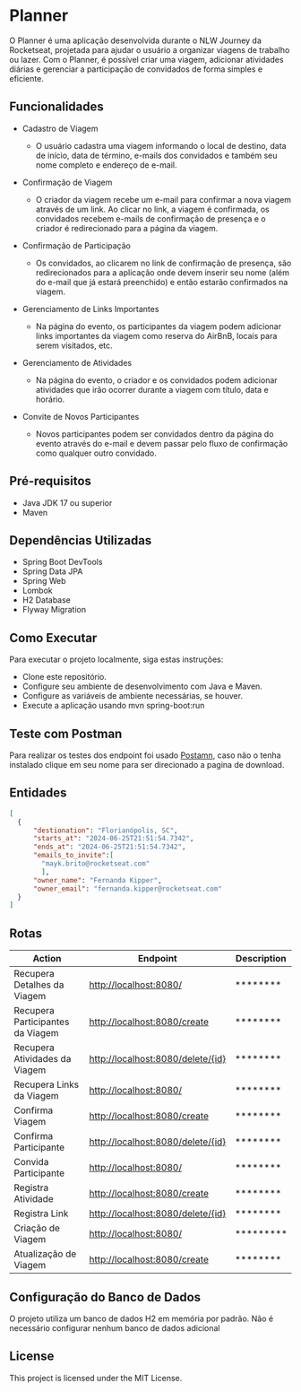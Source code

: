 # Planner

O Planner é uma aplicação desenvolvida durante o NLW Journey da Rocketseat, projetada para ajudar o usuário a organizar viagens de trabalho ou lazer. Com o Planner, é possível criar uma viagem, adicionar atividades diárias e gerenciar a participação de convidados de forma simples e eficiente.

## Funcionalidades

- Cadastro de Viagem
    * O usuário cadastra uma viagem informando o local de destino, data de início, data de término, e-mails dos convidados e também seu nome completo e endereço de e-mail.

- Confirmação de Viagem
  * O criador da viagem recebe um e-mail para confirmar a nova viagem através de um link. Ao clicar no link, a viagem é confirmada, os convidados recebem e-mails de confirmação de presença e o criador é redirecionado para a página da viagem.

- Confirmação de Participação
  * Os convidados, ao clicarem no link de confirmação de presença, são redirecionados para a aplicação onde devem inserir seu nome (além do e-mail que já estará preenchido) e então estarão confirmados na viagem.

- Gerenciamento de Links Importantes
  * Na página do evento, os participantes da viagem podem adicionar links importantes da viagem como reserva do AirBnB, locais para serem visitados, etc.

- Gerenciamento de Atividades
  * Na página do evento, o criador e os convidados podem adicionar atividades que irão ocorrer durante a viagem com título, data e horário.

- Convite de Novos Participantes
  * Novos participantes podem ser convidados dentro da página do evento através do e-mail e devem passar pelo fluxo de confirmação como qualquer outro convidado.


## Pré-requisitos

- Java JDK 17 ou superior
- Maven

## Dependências Utilizadas

- Spring Boot DevTools
- Spring Data JPA
- Spring Web
- Lombok
- H2 Database
- Flyway Migration

## Como Executar

Para executar o projeto localmente, siga estas instruções:

- Clone este repositório.
- Configure seu ambiente de desenvolvimento com Java e Maven.
- Configure as variáveis de ambiente necessárias, se houver.
- Execute a aplicação usando mvn spring-boot:run

## Teste com Postman
Para realizar os testes dos endpoint foi usado [Postamn](https://www.postman.com/), caso não o tenha instalado clique em seu nome para ser direcionado a pagina de download.

## Entidades
  ```json
  [
    {
        "destionation": "Florianópolis, SC",
        "starts_at": "2024-06-25T21:51:54.7342",
        "ends_at": "2024-06-25T21:51:54.7342",
        "emails_to_invite":[
          "mayk.brito@rocketseat.com"
          ],
        "owner_name": "Fernanda Kipper",
        "owner_email": "fernanda.kipper@rocketseat.com"
    }
]
```

## Rotas

| Action                           | Endpoint                                                                             | Description                                           |
|----------------------------      |----------------------------------------------------------------------------          |-------------------------------------------------------|
| Recupera Detalhes da Viagem      | [http://localhost:8080/](http://localhost:8080/trip/{id})                            | ********                                              |
| Recupera Participantes da Viagem | [http://localhost:8080/create](http://localhost:8080/trip/{id}/participants)         | ********                                              |
| Recupera Atividades da Viagem    | [http://localhost:8080/delete/{id}](http://localhost:8080/trip/{id}/activities)      | ********                                              |
| Recupera Links da Viagem         | [http://localhost:8080/](http://localhost:8080/trip/{id}/links)                      | ********                                              |
| Confirma Viagem                  | [http://localhost:8080/create](http://localhost:8080/trip/{id}/confirm)              | ********                                              |
| Confirma Participante            | [http://localhost:8080/delete/{id}](http://localhost:8080/participants/{id}/confirm) | ********                                              |
| Convida Participante             | [http://localhost:8080/](http://localhost:8080/trip/{id}/invite)                     | ********                                              |
| Registra Atividade               | [http://localhost:8080/create](http://localhost:8080/trip/{id}/activities)           | ********                                              |
| Registra Link                    | [http://localhost:8080/delete/{id}](http://localhost:8080/trip/{id}/links)           | ********                                              |
| Criação de Viagem                | [http://localhost:8080/](http://localhost:8080/trip)                                 | *********                                             |
| Atualização de Viagem            | [http://localhost:8080/create](http://localhost:8080/trip/{id})                      | ********                                              |

## Configuração do Banco de Dados

O projeto utiliza um banco de dados H2 em memória por padrão. Não é necessário configurar nenhum banco de dados adicional

## License

This project is licensed under the MIT License.
